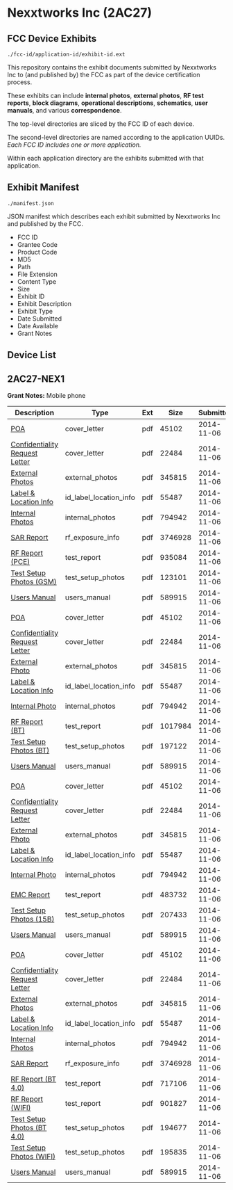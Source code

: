 # Nexxtworks Inc (2AC27)
## FCC Device Exhibits

```
./fcc-id/application-id/exhibit-id.ext
```

This repository contains the exhibit documents submitted by Nexxtworks Inc to (and published by) the FCC as part of the device certification process.

These exhibits can include **internal photos**, **external photos**, **RF test reports**, **block diagrams**, **operational descriptions**, **schematics**, **user manuals**, and various **correspondence**.

The top-level directories are sliced by the FCC ID of each device.

The second-level directories are named according to the application UUIDs. *Each FCC ID includes one or more application.*

Within each application directory are the exhibits submitted with that application. 

## Exhibit Manifest

```
./manifest.json
```

JSON manifest which describes each exhibit submitted by Nexxtworks Inc and published by the FCC.

- FCC ID
- Grantee Code
- Product Code
- MD5
- Path
- File Extension
- Content Type
- Size
- Exhibit ID
- Exhibit Description
- Exhibit Type
- Date Submitted
- Date Available
- Grant Notes

## Device List
## 2AC27-NEX1
**Grant Notes:** Mobile phone

| Description | Type | Ext | Size | Submitted | Available |
| ----------- | ---- | --- | ---- | --------- | --------- |
| [POA](2AC27-NEX1/28b560de8f856a6e3b55207494cb537b/2437803.pdf) | cover_letter | pdf | 45102 | 2014-11-06 | 2014-11-07 |
| [Confidentiality Request Letter](2AC27-NEX1/28b560de8f856a6e3b55207494cb537b/2437804.pdf) | cover_letter | pdf | 22484 | 2014-11-06 | 2014-11-07 |
| [External Photos](2AC27-NEX1/28b560de8f856a6e3b55207494cb537b/2437812.pdf) | external_photos | pdf | 345815 | 2014-11-06 | 2014-11-07 |
| [Label & Location Info](2AC27-NEX1/28b560de8f856a6e3b55207494cb537b/2437814.pdf) | id_label_location_info | pdf | 55487 | 2014-11-06 | 2014-11-07 |
| [Internal Photos](2AC27-NEX1/28b560de8f856a6e3b55207494cb537b/2437813.pdf) | internal_photos | pdf | 794942 | 2014-11-06 | 2014-11-07 |
| [SAR Report](2AC27-NEX1/28b560de8f856a6e3b55207494cb537b/2437843.pdf) | rf_exposure_info | pdf | 3746928 | 2014-11-06 | 2014-11-07 |
| [RF Report (PCE)](2AC27-NEX1/28b560de8f856a6e3b55207494cb537b/2437868.pdf) | test_report | pdf | 935084 | 2014-11-06 | 2014-11-07 |
| [Test Setup Photos (GSM)](2AC27-NEX1/28b560de8f856a6e3b55207494cb537b/2437869.pdf) | test_setup_photos | pdf | 123101 | 2014-11-06 | 2014-11-07 |
| [Users Manual](2AC27-NEX1/28b560de8f856a6e3b55207494cb537b/2437815.pdf) | users_manual | pdf | 589915 | 2014-11-06 | 2014-11-07 |
| [POA](2AC27-NEX1/923b20e4a4149946fa81d55ef8021c1d/2437803.pdf) | cover_letter | pdf | 45102 | 2014-11-06 | 2014-11-07 |
| [Confidentiality Request Letter](2AC27-NEX1/923b20e4a4149946fa81d55ef8021c1d/2437804.pdf) | cover_letter | pdf | 22484 | 2014-11-06 | 2014-11-07 |
| [External Photo](2AC27-NEX1/923b20e4a4149946fa81d55ef8021c1d/2437812.pdf) | external_photos | pdf | 345815 | 2014-11-06 | 2014-11-07 |
| [Label & Location Info](2AC27-NEX1/923b20e4a4149946fa81d55ef8021c1d/2437814.pdf) | id_label_location_info | pdf | 55487 | 2014-11-06 | 2014-11-07 |
| [Internal Photo](2AC27-NEX1/923b20e4a4149946fa81d55ef8021c1d/2437813.pdf) | internal_photos | pdf | 794942 | 2014-11-06 | 2014-11-07 |
| [RF Report (BT)](2AC27-NEX1/923b20e4a4149946fa81d55ef8021c1d/2437810.pdf) | test_report | pdf | 1017984 | 2014-11-06 | 2014-11-07 |
| [Test Setup Photos (BT)](2AC27-NEX1/923b20e4a4149946fa81d55ef8021c1d/2437811.pdf) | test_setup_photos | pdf | 197122 | 2014-11-06 | 2014-11-07 |
| [Users Manual](2AC27-NEX1/923b20e4a4149946fa81d55ef8021c1d/2437815.pdf) | users_manual | pdf | 589915 | 2014-11-06 | 2014-11-07 |
| [POA](2AC27-NEX1/1d6a2abce8ffa5294fa51dce7897b5de/2437803.pdf) | cover_letter | pdf | 45102 | 2014-11-06 | 2014-11-07 |
| [Confidentiality Request Letter](2AC27-NEX1/1d6a2abce8ffa5294fa51dce7897b5de/2437804.pdf) | cover_letter | pdf | 22484 | 2014-11-06 | 2014-11-07 |
| [External Photo](2AC27-NEX1/1d6a2abce8ffa5294fa51dce7897b5de/2437812.pdf) | external_photos | pdf | 345815 | 2014-11-06 | 2014-11-07 |
| [Label & Location Info](2AC27-NEX1/1d6a2abce8ffa5294fa51dce7897b5de/2437814.pdf) | id_label_location_info | pdf | 55487 | 2014-11-06 | 2014-11-07 |
| [Internal Photo](2AC27-NEX1/1d6a2abce8ffa5294fa51dce7897b5de/2437813.pdf) | internal_photos | pdf | 794942 | 2014-11-06 | 2014-11-07 |
| [EMC Report](2AC27-NEX1/1d6a2abce8ffa5294fa51dce7897b5de/2437886.pdf) | test_report | pdf | 483732 | 2014-11-06 | 2014-11-07 |
| [Test Setup Photos (15B)](2AC27-NEX1/1d6a2abce8ffa5294fa51dce7897b5de/2437887.pdf) | test_setup_photos | pdf | 207433 | 2014-11-06 | 2014-11-07 |
| [Users Manual](2AC27-NEX1/1d6a2abce8ffa5294fa51dce7897b5de/2437815.pdf) | users_manual | pdf | 589915 | 2014-11-06 | 2014-11-07 |
| [POA](2AC27-NEX1/a979c57664d053505d6a371a58edb870/2437803.pdf) | cover_letter | pdf | 45102 | 2014-11-06 | 2014-11-07 |
| [Confidentiality Request Letter](2AC27-NEX1/a979c57664d053505d6a371a58edb870/2437804.pdf) | cover_letter | pdf | 22484 | 2014-11-06 | 2014-11-07 |
| [External Photos](2AC27-NEX1/a979c57664d053505d6a371a58edb870/2437812.pdf) | external_photos | pdf | 345815 | 2014-11-06 | 2014-11-07 |
| [Label & Location Info](2AC27-NEX1/a979c57664d053505d6a371a58edb870/2437814.pdf) | id_label_location_info | pdf | 55487 | 2014-11-06 | 2014-11-07 |
| [Internal Photos](2AC27-NEX1/a979c57664d053505d6a371a58edb870/2437813.pdf) | internal_photos | pdf | 794942 | 2014-11-06 | 2014-11-07 |
| [SAR Report](2AC27-NEX1/a979c57664d053505d6a371a58edb870/2437843.pdf) | rf_exposure_info | pdf | 3746928 | 2014-11-06 | 2014-11-07 |
| [RF Report (BT 4.0)](2AC27-NEX1/a979c57664d053505d6a371a58edb870/2437839.pdf) | test_report | pdf | 717106 | 2014-11-06 | 2014-11-07 |
| [RF Report (WIFI)](2AC27-NEX1/a979c57664d053505d6a371a58edb870/2437840.pdf) | test_report | pdf | 901827 | 2014-11-06 | 2014-11-07 |
| [Test Setup Photos (BT 4.0)](2AC27-NEX1/a979c57664d053505d6a371a58edb870/2437841.pdf) | test_setup_photos | pdf | 194677 | 2014-11-06 | 2014-11-07 |
| [Test Setup Photos (WIFI)](2AC27-NEX1/a979c57664d053505d6a371a58edb870/2437842.pdf) | test_setup_photos | pdf | 195835 | 2014-11-06 | 2014-11-07 |
| [Users Manual](2AC27-NEX1/a979c57664d053505d6a371a58edb870/2437815.pdf) | users_manual | pdf | 589915 | 2014-11-06 | 2014-11-07 |
